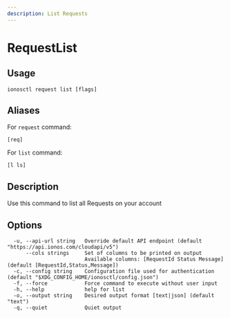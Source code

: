 ```yaml
---
description: List Requests
---
```


# RequestList

## Usage

```text
ionosctl request list [flags]
```

## Aliases

For `request` command:
```text
[req]
```

For `list` command:
```text
[l ls]
```

## Description

Use this command to list all Requests on your account

## Options

```text
  -u, --api-url string   Override default API endpoint (default "https://api.ionos.com/cloudapi/v5")
      --cols strings     Set of columns to be printed on output 
                         Available columns: [RequestId Status Message] (default [RequestId,Status,Message])
  -c, --config string    Configuration file used for authentication (default "$XDG_CONFIG_HOME/ionosctl/config.json")
  -f, --force            Force command to execute without user input
  -h, --help             help for list
  -o, --output string    Desired output format [text|json] (default "text")
  -q, --quiet            Quiet output
```

